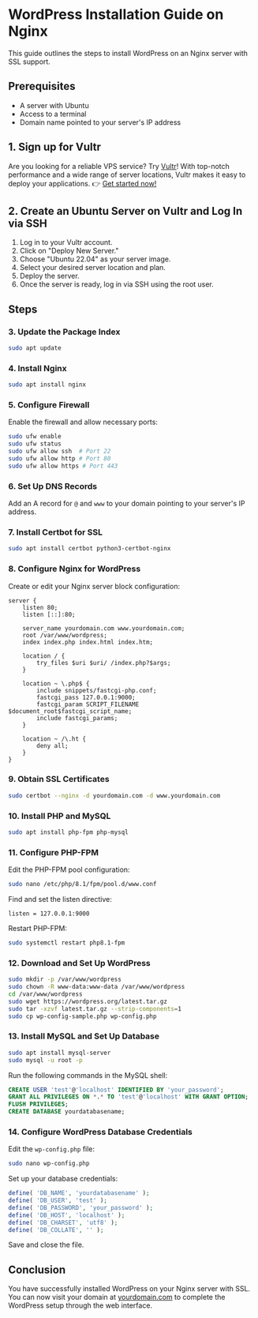# WordPress Installation Guide on Nginx

This guide outlines the steps to install WordPress on an Nginx server with SSL support.

## Prerequisites

- A server with Ubuntu
- Access to a terminal
- Domain name pointed to your server's IP address

## 1. Sign up for Vultr
Are you looking for a reliable VPS service? Try [Vultr](https://www.vultr.com/?ref=9024089)! With top-notch performance and a wide range of server locations, Vultr makes it easy to deploy your applications. 👉 [Get started now!](https://www.vultr.com/?ref=9024089)

## 2. Create an Ubuntu Server on Vultr and Log In via SSH
1. Log in to your Vultr account.
2. Click on "Deploy New Server."
3. Choose "Ubuntu 22.04" as your server image.
4. Select your desired server location and plan.
5. Deploy the server.
6. Once the server is ready, log in via SSH using the root user.

## Steps

### 3. Update the Package Index

```bash
sudo apt update
```

### 4. Install Nginx

```bash
sudo apt install nginx
```

### 5. Configure Firewall

Enable the firewall and allow necessary ports:

```bash
sudo ufw enable
sudo ufw status
sudo ufw allow ssh  # Port 22
sudo ufw allow http # Port 80
sudo ufw allow https # Port 443
```

### 6. Set Up DNS Records

Add an A record for `@` and `www` to your domain pointing to your server's IP address.

### 7. Install Certbot for SSL

```bash
sudo apt install certbot python3-certbot-nginx
```

### 8. Configure Nginx for WordPress

Create or edit your Nginx server block configuration:

```nginx
server {
    listen 80;
    listen [::]:80;

    server_name yourdomain.com www.yourdomain.com;
    root /var/www/wordpress;
    index index.php index.html index.htm;

    location / {
        try_files $uri $uri/ /index.php?$args;
    }

    location ~ \.php$ {
        include snippets/fastcgi-php.conf;
        fastcgi_pass 127.0.0.1:9000;
        fastcgi_param SCRIPT_FILENAME $document_root$fastcgi_script_name;
        include fastcgi_params;
    }

    location ~ /\.ht {
        deny all;
    }
}
```

### 9. Obtain SSL Certificates

```bash
sudo certbot --nginx -d yourdomain.com -d www.yourdomain.com
```

### 10. Install PHP and MySQL

```bash
sudo apt install php-fpm php-mysql
```

### 11. Configure PHP-FPM

Edit the PHP-FPM pool configuration:

```bash
sudo nano /etc/php/8.1/fpm/pool.d/www.conf
```

Find and set the listen directive:

```plaintext
listen = 127.0.0.1:9000
```

Restart PHP-FPM:

```bash
sudo systemctl restart php8.1-fpm
```

### 12. Download and Set Up WordPress

```bash
sudo mkdir -p /var/www/wordpress
sudo chown -R www-data:www-data /var/www/wordpress
cd /var/www/wordpress
sudo wget https://wordpress.org/latest.tar.gz
sudo tar -xzvf latest.tar.gz --strip-components=1
sudo cp wp-config-sample.php wp-config.php
```

### 13. Install MySQL and Set Up Database

```bash
sudo apt install mysql-server
sudo mysql -u root -p
```

Run the following commands in the MySQL shell:

```sql
CREATE USER 'test'@'localhost' IDENTIFIED BY 'your_password';
GRANT ALL PRIVILEGES ON *.* TO 'test'@'localhost' WITH GRANT OPTION;
FLUSH PRIVILEGES;
CREATE DATABASE yourdatabasename;
```

### 14. Configure WordPress Database Credentials

Edit the `wp-config.php` file:

```bash
sudo nano wp-config.php
```

Set up your database credentials:

```php
define( 'DB_NAME', 'yourdatabasename' );
define( 'DB_USER', 'test' );
define( 'DB_PASSWORD', 'your_password' );
define( 'DB_HOST', 'localhost' );
define( 'DB_CHARSET', 'utf8' );
define( 'DB_COLLATE', '' );
```

Save and close the file.

## Conclusion

You have successfully installed WordPress on your Nginx server with SSL. You can now visit your domain at [yourdomain.com](http://yourdomain.com) to complete the WordPress setup through the web interface.
